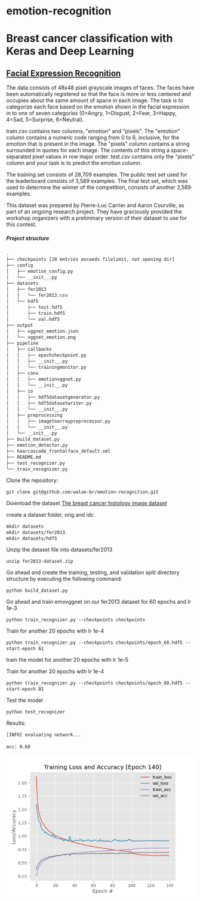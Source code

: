 # emotion-recognition

# Breast cancer classification with Keras and Deep Learning

## [Facial Expression Recognition](https://www.kaggle.com/c/challenges-in-representation-learning-facial-expression-recognition-challenge/data)
The data consists of 48x48 pixel grayscale images of faces. The faces have been automatically registered so that the face is more or less centered and occupies about the same amount of space in each image. The task is to categorize each face based on the emotion shown in the facial expression in to one of seven categories (0=Angry, 1=Disgust, 2=Fear, 3=Happy, 4=Sad, 5=Surprise, 6=Neutral).

train.csv contains two columns, "emotion" and "pixels". The "emotion" column contains a numeric code ranging from 0 to 6, inclusive, for the emotion that is present in the image. The "pixels" column contains a string surrounded in quotes for each image. The contents of this string a space-separated pixel values in row major order. test.csv contains only the "pixels" column and your task is to predict the emotion column.

The training set consists of 28,709 examples. The public test set used for the leaderboard consists of 3,589 examples. The final test set, which was used to determine the winner of the competition, consists of another 3,589 examples.

This dataset was prepared by Pierre-Luc Carrier and Aaron Courville, as part of an ongoing research project. They have graciously provided the workshop organizers with a preliminary version of their dataset to use for this contest.


##### Project structure

```
.
├── checkpoints [28 entries exceeds filelimit, not opening dir]
├── config
│   ├── emotion_config.py
│   └── __init__.py
├── datasets
│   ├── fer2013
│   │   └── fer2013.csv
│   └── hdf5
│       ├── test.hdf5
│       ├── train.hdf5
│       └── val.hdf5
├── output
│   ├── vggnet_emotion.json
│   └── vggnet_emotion.png
├── pipeline
│   ├── callbacks
│   │   ├── epochcheckpoint.py
│   │   ├── __init__.py
│   │   └── trainingmonitor.py
│   ├── conv
│   │   ├── emotionvggnet.py
│   │   └── __init__.py
│   ├── io
│   │   ├── hdf5datasetgenerator.py
│   │   ├── hdf5datasetwriter.py
│   │   └── __init__.py
│   ├── preprocessing
│   │   ├── imagetoarraypreprocessor.py
│   │   └── __init__.py
│   └── __init__.py
├── build_dataset.py
├── emotion_detector.py
├── haarcascade_frontalface_default.xml
├── README.md
├── test_recognizer.py
└── train_recognizer.py
```

Clone the repository:
```
git clone git@github.com:walae-br/emotion-recognition.git
```

Download the dataset [The breast cancer histology image dataset](https://www.kaggle.com/c/challenges-in-representation-learning-facial-expression-recognition-challenge/data)

create a dataset folder, orig and idc
```
mkdir datasets
mkdir datasets/fer2013
mkdir datasets/hdf5
```

Unzip the dataset file into datasets/fer2013
```
unzip fer2013-dataset.zip
```

Go ahead and create the training, testing, and validation split directory structure by executing the following command:

```
python build_dataset.py
```

Go ahead and train emovggnet on our fer2013 dataset for 60 epochs and lr 1e-3

```
python train_recognizer.py --checkpoints checkpoints
```

Train for another 20 epochs with lr 1e-4
```
python train_recognizer.py --checkpoints checkpoints/epoch_60.hdf5 --start-epoch 61
```

train the model for another 20 epochs with lr 1e-5

Train for another 20 epochs with lr 1e-4
```
python train_recognizer.py --checkpoints checkpoints/epoch_80.hdf5 --start-epoch 81
```


Test the model
```
python test_recognizer
```

Results:
```
[INFO] evaluating network...

acc: 0.68
```
![Accuracy/Loss Plot](https://github.com/walae-br/emotion-recognition/blob/main/output/vggnet_emotion.png?raw=true)
